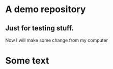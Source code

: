 # A demo repository
## Just for testing stuff.

Now I will make some change from my computer

# Some text